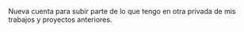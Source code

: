 Nueva cuenta para subir parte de lo que tengo en otra privada de mis trabajos y proyectos anteriores.

